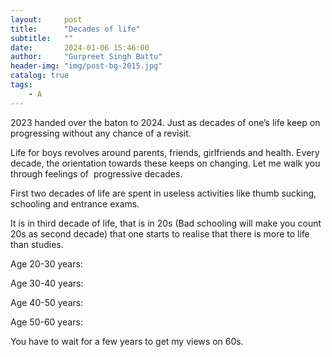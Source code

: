 ```yaml
---
layout:     post
title:      "Decades of life"
subtitle:   ""
date:       2024-01-06 15:46:00
author:     "Gurpreet Singh Battu"
header-img: "img/post-bg-2015.jpg"
catalog: true
tags:
    - A
---
```


2023 handed over the baton to 2024. Just as decades of one’s life keep on progressing without any chance of a revisit.

Life for boys revolves around parents, friends, girlfriends and health. Every decade, the orientation towards these keeps on changing. Let me walk you through feelings of  progressive decades.

First two decades of life are spent in useless activities like thumb sucking, schooling and entrance exams.

It is in third decade of life, that is in 20s (Bad schooling will make you count 20s as second decade) that one starts to realise that there is more to life than studies.

Age 20-30 years:

Age 30-40 years:

Age 40-50 years:

Age 50-60 years:

You have to wait for a few years to get my views on 60s.

